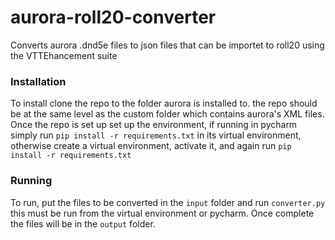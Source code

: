 # aurora-roll20-converter
Converts aurora .dnd5e files to json files that can be importet to roll20 using the VTTEhancement suite

### Installation
To install clone the repo to the folder aurora is installed to. the repo should be at the same level as the custom folder which contains aurora's XML files.
Once the repo is set up set up the environment, if running in pycharm simply run `pip install -r requirements.txt` in its virtual environment, otherwise create
a virtual environment, activate it, and again run `pip install -r requirements.txt`

### Running
To run, put the files to be converted in the `input` folder and run `converter.py` this must be run from the virtual environment or pycharm. Once complete the files will be
in the `output` folder.
